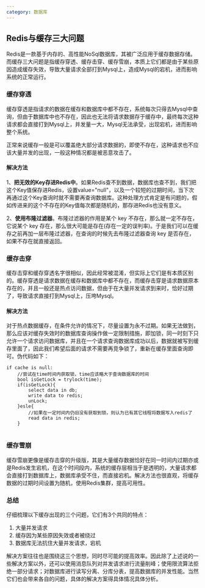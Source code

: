 ```yaml
---
category: 数据库
---
```


## Redis与缓存三大问题

Redis是一款基于内存的、高性能NoSql数据库，其被广泛应用于缓存数据存储。而缓存三大问题是指缓存穿透、缓存击穿、缓存雪崩，本质上它们都是由于某些原因造成缓存失效，导致大量请求全部打到Mysql上，造成Mysql的宕机，进而影响系统的正常运行。

### 缓存穿透

缓存穿透是指请求的数据在缓存和数据库中都不存在，系统每次只得去Mysql中查询，但由于数据库中也不存在，因此也无法将请求数据存于缓存中，最终每次这种请求都会直接打到Mysql上，并发量一大，Mysql无法承受，出现宕机，进而影响整个系统。

正常来说缓存一般是可以覆盖绝大部分请求数据的，即使不存在，这种请求也不应该大量并发的出现，一般这种情况都是被恶意攻击了。

#### 解决方法

1、**把无效的Key存进Redis中**。如果Redis查不到数据，数据库也查不到，我们把这个Key值保存进Redis，设置value="null"，以及一个较短的过期时间，当下次再通过这个Key查询时就不需要再查询数据库。这种处理方式肯定是有问题的，假如传进来的这个不存在的Key值每次都是随机的，那存进Redis也没有意义。

2、**使用布隆过滤器**。布隆过滤器的作用是某个 key 不存在，那么就一定不存在，它说某个 key 存在，那么很大可能是存在(存在一定的误判率)。于是我们可以在缓存之前再加一层布隆过滤器，在查询的时候先去布隆过滤器查询 key 是否存在，如果不存在就直接返回。

### 缓存击穿

缓存击穿和缓存穿透名字很相似，因此经常被混淆，但实际上它们是有本质区别的。缓存穿透是请求数据在缓存和数据库中都不存在，而缓存击穿是请求数据原本存在的，并且一般还是热点访问数据，但由于在大量并发请求到来时，恰好过期了，导致请求直接打到Mysql上，压垮Mysql。

#### 解决方法

对于热点数据缓存，在条件允许的情况下，尽量设置为永不过期。如果无法做到，那么应该对缓存失效时的数据库查询操作做一定限制措施，即加锁，同一时刻下只允许一个请求访问数据库，并且在一个请求查询数据库成功以后，数据就被写到缓存里面了，因此我们希望后面的请求不需要再竞争锁了，重新在缓存里面查询即可。伪代码如下：

```
if cache is null:
	//尝试在time时间内获取锁，time应该略大于查询数据库的时间
	bool isGetLock = trylock(time);
	if(isGetLock){
		select data in db;
		write data to redis;
		unLock;
	}esle{
		//如果在一定时间内仍旧没有获取到锁，则认为已有其它线程将数据写入redis了
		read data in redis;
	}
	
```

### 缓存雪崩

缓存雪崩更像是缓存击穿的升级版，其是大量缓存数据恰好在同一时间内过期亦或是Redis发生宕机，在这个时间段内，系统的缓存层相当于是透明的，大量请求都会直接打到数据库上，数据库承受不住，而直接宕机。解决方法也很直观，将缓存数据的过期时间设置为随机，使用Redis集群，提高可用性。

### 总结

仔细梳理以下缓存出现的三个问题，它们有3个共同的特点：

1. 大量并发请求
2. 缓存因为某些原因失效或者被绕过
3. 数据库无法抗住大量并发请求，宕机

解决方案往往也是围绕这三个思想，同时尽可能的提高效率。因此除了上述说的一些解决方案以外，还可以使用消息队列对并发请求进行流量削峰；使用限流算法拒绝一部分请求；对数据库进行读写分离、分库分表，提高数据库的并发性能。当然它们也会带来各自的问题，具体的解决方案得具体情况具体分析。